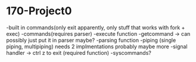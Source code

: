 # 170-Project0
-built in commands(only exit apparently, only stuff that works with fork + exec)
-commands(requires parser)
-execute function
-getcommand -> can possibly just put it in parser maybe?
-parsing function
-piping (single piping, multipiping) needs 2 implmentations probably maybe more
-signal handler -> ctrl z to exit (required function)
-syscommands?
